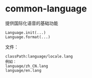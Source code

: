 # common-language

提供国际化语音的基础功能

```
Language.init(...)
Language.format(...)
```

文件：
```
classPath:language/locale.lang
例如：
language/zh_CN.lang
language/en.lang
```

